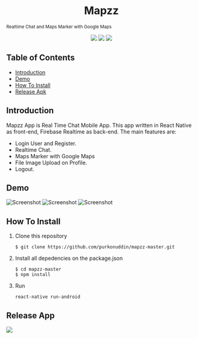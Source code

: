 <h1 align="center">
  <br>
  Mapzz 
  <br>
</h1>
<p><small align="center">Realtime Chat and Maps Marker with Google Maps</small></p>

<p align="center">
  <img src="https://img.shields.io/badge/Node.js-v12.14.1-success">
  <img src="https://img.shields.io/badge/ReactNative-v0.61.5-informational">
  <img src="https://img.shields.io/badge/ReactNativeFirebase-v5.6.0-orange">
</p>

## Table of Contents

- [Introduction](#introduction)
- [Demo](#demo)
- [How To Install](#how-to-install)
- [Release Apk](#release-apk) 

## Introduction

Mapzz App is Real Time Chat Mobile App. This app written in React Native as front-end, Firebase Realtime as back-end. The main features are:

- Login User and Register.
- Realtime Chat.
- Maps Marker with Google Maps
- File Image Upload on Profile.
- Logout. 

## Demo

![Screenshot](https://user-images.githubusercontent.com/44079569/77048460-06cb9580-69f9-11ea-8181-9dcf0b723faf.png)
![Screenshot](https://user-images.githubusercontent.com/44079569/77048558-3e3a4200-69f9-11ea-93cb-836700ac423f.png)
![Screenshot](https://user-images.githubusercontent.com/44079569/77048522-295dae80-69f9-11ea-9a6a-38e3b759acec.png)

## How To Install

1. Clone this repository
   ```
   $ git clone https://github.com/purkonuddin/mapzz-master.git
   ```
2. Install all depedencies on the package.json
   ```
   $ cd mapzz-master
   $ npm install
   ```
3. Run
   ```
   react-native run-android
   ```

## Release App

<a href="https://bit.ly/3b8M0Nt">
  <img src="https://img.shields.io/badge/Download%20on%20the-Google%20Drive-blue.svg?style=popout&logo=google-drive"/>
</a>

